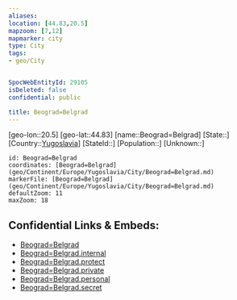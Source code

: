 ```yaml
---
aliases: 
location: [44.83,20.5]
mapzoom: [7,12] 
mapmarker: city 
type: City
tags:
- geo/City


SpocWebEntityId: 29105
isDeleted: false
confidential: public

title: Beograd=Belgrad
---
```

[geo-lon::20.5]
[geo-lat::44.83]
[name::Beograd=Belgrad]
[State::]
[Country::[Yugoslavia](geo/Continent/Europe/Yugoslavia.md)]
[StateId::]
[Population::]
[Unknown::]


```leaflet
id: Beograd=Belgrad
coordinates: [Beograd=Belgrad](geo/Continent/Europe/Yugoslavia/City/Beograd=Belgrad.md)
markerFile: [Beograd=Belgrad](geo/Continent/Europe/Yugoslavia/City/Beograd=Belgrad.md)
defaultZoom: 11 
maxZoom: 18
```


## Confidential Links & Embeds: 
- [Beograd=Belgrad](../../../../../../_public/geo/Continent/Europe/Yugoslavia/City/Beograd=Belgrad.md) 
- [Beograd=Belgrad.internal](../../../../../../_internal/geo/Continent/Europe/Yugoslavia/City/Beograd=Belgrad.internal.md) 
- [Beograd=Belgrad.protect](../../../../../../_protect/geo/Continent/Europe/Yugoslavia/City/Beograd=Belgrad.protect.md) 
- [Beograd=Belgrad.private](../../../../../../_private/geo/Continent/Europe/Yugoslavia/City/Beograd=Belgrad.private.md) 
- [Beograd=Belgrad.personal](../../../../../../_personal/geo/Continent/Europe/Yugoslavia/City/Beograd=Belgrad.personal.md) 
- [Beograd=Belgrad.secret](../../../../../../_secret/geo/Continent/Europe/Yugoslavia/City/Beograd=Belgrad.secret.md) 
